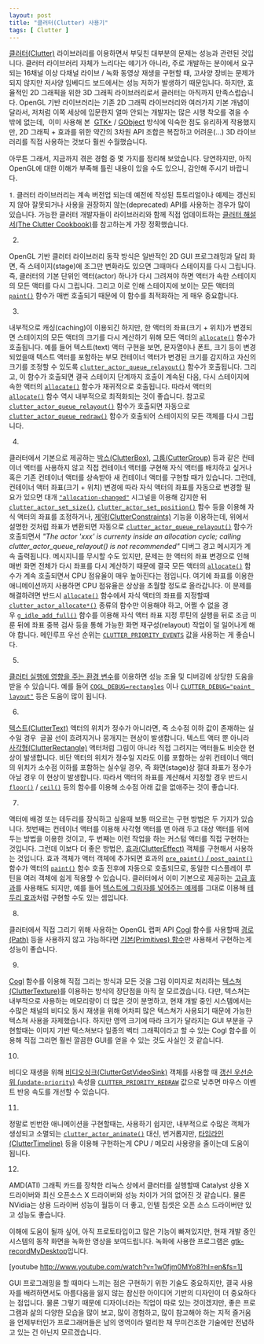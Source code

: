```yaml
---
layout: post
title: "클러터(Clutter) 사용기"
tags: [ Clutter ]
---
```


[클러터(Clutter)](http://www.clutter-project.org/) 라이브러리를 이용하면서 부딪친 대부분의 문제는 성능과 관련된 것입니다. 클러터 라이브러리 자체가 느리다는 얘기가 아니라, 주로 개발하는 분야에서 요구되는 16채널 이상 다채널 라이브 / 녹화 동영상 재생을 구현할 때, 고사양 장비는 문제가 되지 않지만 저사양 임베디드 보드에서는 성능 저하가 발생하기 때문입니다. 하지만, 효율적인 2D 그래픽을 위한 3D 그래픽 라이브러리로서 클러터는 아직까지 만족스럽습니다. OpenGL 기반 라이브러리는 기존 2D 그래픽 라이브러리와 여러가지 기본 개념이 달라서, 저처럼 이쪽 세상에 입문한지 얼마 안되는 개발자는 많은 시행 착오를 겪을 수 밖에 없는데,  이미 사용해 본  [GTK+](http://www.gtk.org/) / [GObject](http://developer.gnome.org/gobject/stable/) 방식에 익숙한 점도 유리하게 작용했지만, 2D 그래픽 + 효과를 위한 약간의 3차원 API 조합은 복잡하고 어려운(...) 3D 라이브러리를 직접 사용하는 것보다 훨씬 수월했습니다.

아무튼 그래서, 지금까지 겪은 경험 중 몇 가지를 정리해 보았습니다. 당연하지만, 아직 OpenGL에 대한 이해가 부족해 틀린 내용이 있을 수도 있으니, 감안해 주시기 바랍니다.

<span class="Apple-style-span" style="font-family:'Helvetica Neue', Helvetica, Arial, sans-serif;">1.
 </span>클러터 라이브러리는 계속 버전업 되는데 예전에 작성된 튜토리얼이나 예제는 갱신되지 않아 잘못되거나 사용을 권장하지 않는(deprecated) API를 사용하는 경우가 많이 있습니다. 가능한 클러터 개발자들이 라이브러리와 함께 직접 업데이트하는 [클러터 해설서(The Clutter Cookbook)](http://docs.clutter-project.org/docs/clutter-cookbook/1.0/)를 참고하는게 가장 정확했습니다.

2.
 OpenGL 기반 클러터 라이브러리 동작 방식은 일반적인 2D GUI 프로그래밍과 달리 화면, 즉 스테이지(stage)에 조그만 변화라도 있으면 그때마다 스테이지를 다시 그립니다. 즉, 클러터의 기본 단위인 액터(actor) 하나가 다시 그려져야 하면 액터가 속한 스테이지의 모든 액터를 다시 그립니다. 그리고 이로 인해 스테이지에 보이는 모든 액터의 [`paint()`](http://docs.clutter-project.org/docs/clutter/stable/ClutterActor.html#ClutterActorClass) 함수가 매번 호출되기 때문에 이 함수를 최적화하는 게 매우 중요합니다.

3.
 내부적으로 캐싱(caching)이 이용되긴 하지만, 한 액터의 좌표(크기 + 위치)가 변경되면 스테이지의 모든 액터의 크기를 다시 계산하기 위해 모든 액터의 [`allocate()`](http://docs.clutter-project.org/docs/clutter/stable/ClutterActor.html#ClutterActorClass) 함수가 호출됩니다. 예를 들어 텍스트(text) 액터 구현을 보면, 문자열이나 폰트, 크기 등이 변경되었을때 텍스트 액터를 포함하는 부모 컨테이너 액터가 변경된 크기를 감지하고 자신의 크기를 조정할 수 있도록 [`clutter_actor_queue_relayout()`](http://docs.clutter-project.org/docs/clutter/stable/ClutterActor.html#clutter-actor-queue-relayout) 함수가 호출됩니다. 그리고, 이 함수가 호출되면 결국 스테이지 단계까지 호출이 계속된 다음, 다시 스테이지에 속한 액터의 [`allocate()`](http://docs.clutter-project.org/docs/clutter/stable/ClutterActor.html#ClutterActorClass) 함수가 재귀적으로 호출됩니다. 따라서 액터의 [`allocate()`](http://docs.clutter-project.org/docs/clutter/stable/ClutterActor.html#ClutterActorClass) 함수 역시 내부적으로 최적화되는 것이 좋습니다. 참고로 [`clutter_actor_queue_relayout()`](http://docs.clutter-project.org/docs/clutter/stable/ClutterActor.html#clutter-actor-queue-relayout) 함수가 호출되면 자동으로 [`clutter_actor_queue_redraw()`](http://docs.clutter-project.org/docs/clutter/stable/ClutterActor.html#clutter-actor-queue-redraw) 함수가 호출되어 스테이지의 모든 객체를 다시 그립니다.

4.
 클러터에서 기본으로 제공하는 [박스(ClutterBox)](http://docs.clutter-project.org/docs/clutter/stable/ClutterBox.html), [그룹(CutterGroup)](http://docs.clutter-project.org/docs/clutter/stable/ClutterGroup.html) 등과 같은 컨테이너 액터를 사용하지 않고 직접 컨테이너 액터를 구현해 자식 액터를 배치하고 싶거나 혹은 기존 컨테이너 액터를 상속받아 새 컨테이너 액터를 구현할 때가 있습니다. 그런데, 컨테이너 액터 좌표(크기 + 위치) 변경에 따라 자식 액터의 좌표를 자동으로 변경할 필요가 있으면 대개 [`"allocation-changed"`](http://docs.clutter-project.org/docs/clutter/stable/ClutterActor.html#ClutterActor-allocation-changed) 시그널을 이용해 감지한 뒤 [`clutter_actor_set_size()`](http://docs.clutter-project.org/docs/clutter/stable/ClutterActor.html#clutter-actor-set-size), [`clutter_actor_set_position()`](http://docs.clutter-project.org/docs/clutter/stable/ClutterActor.html#clutter-actor-set-position) 함수 등을 이용해 자식 액터의 좌표를 조정하거나, [제약(ClutterConstraints)](http://docs.clutter-project.org/docs/clutter/stable/ClutterConstraint.html) 기능을 이용하는데, 위에서 설명한 것처럼 좌표가 변환되면 자동으로 [`clutter_actor_queue_relayout()`](http://docs.clutter-project.org/docs/clutter/stable/ClutterActor.html#clutter-actor-queue-relayout) 함수가 호출되면서 *"The actor 'xxx' is currenty inside an allocation cycle; calling clutter\_actor\_queue\_relayout() is not recommended"* 디버그 경고 메시지가 계속 출력됩니다. 메시지니를 무시할 수도 있지만, 문제는 한 액터의 좌표 변경으로 인해 매번 화면 전체가 다시 좌표를 다시 계산하기 때문에 결국 모든 액터의 [`allocate()`](http://docs.clutter-project.org/docs/clutter/stable/ClutterActor.html#ClutterActorClass) 함수가 계속 호출되면서 CPU 점유율이 매우 높아진다는 점입니다. 여기에 좌표를 이용한 애니메이션까지 사용하면 CPU 점유율은 상상을 초월할 정도로 올라갑니다. 이 문제를 해결하려면 반드시 [`allocate()`](http://docs.clutter-project.org/docs/clutter/stable/ClutterActor.html#ClutterActorClass) 함수에서 자식 액터의 좌표를 지정할때 [`clutter_actor_allocate*()`](http://docs.clutter-project.org/docs/clutter/stable/ClutterActor.html#clutter-actor-allocate) 종류의 함수만 이용해야 하고, 어쩔 수 없을 경우 [`g_idle_add_full()`](http://developer.gnome.org/glib/stable/glib-The-Main-Event-Loop.html#g-idle-add-full) 함수를 이용해 자식 액터 좌표 지정 루틴의 실행을 뒤로 조금 미룬 뒤에 좌표 중복 검사 등을 통해 가능한 화면 재구성(relayout) 작업이 덜 일어나게 해야 합니다. 메인루프 우선 순위는 [`CLUTTER_PRIORITY_EVENTS`](http://docs.clutter-project.org/docs/clutter/stable/clutter-Events.html#CLUTTER-PRIORITY-EVENTS:CAPS) 값을 사용하는 게 좋습니다.

5.
 [클러터 실행에 영향을 주는 환경 변수](http://docs.clutter-project.org/docs/clutter/stable/running-clutter.html)를 이용하면 성능 조율 및 디버깅에 상당한 도움을 받을 수 있습니다. 예를 들어 [`COGL_DEBUG=rectangles`](http://wiki.clutter-project.org/wiki/ClutterProfiling#Are_you_drawing_actors_unnecessarily.3F) 이나 [`CLUTTER_DEBUG="paint layout"`](http://docs.clutter-project.org/docs/clutter/stable/running-clutter.html) 등은 도움이 많이 됩니다.

6.
 [텍스트(ClutterText)](http://docs.clutter-project.org/docs/clutter/stable/ClutterText.html) 액터의 위치가 정수가 아니라면, 즉 소수점 이하 값이 존재하는 실수일 경우  글꼴 선이 흐려지거나 뭉개지는 현상이 발생합니다. 텍스트 액터 뿐 아니라 [사각형(ClutterRectangle)](http://docs.clutter-project.org/docs/clutter/stable/ClutterRectangle.html) 액터처럼 그림이 아니라 직접 그려지는 액터들도 비슷한 현상이 발생합니다. 비단 액터의 위치가 정수일 지라도 이를 포함하는 상위 컨테이너 액터의 위치가 소수점 이하를 포함하는 실수일 경우, 즉 화면(stage)상 절대 좌표가 정수가 아닐 경우 이 현상이 발생합니다. 따라서 액터의 좌표를 계산해서 지정할 경우 반드시 [`floor()`](http://www.manpagez.com/man/3/floor/) / [`ceil()`](http://www.manpagez.com/man/3/ceil/) 등의 함수를 이용해 소수점 아래 값을 없애주는 것이 좋습니다.

7.
 액터에 배경 또는 테두리를 장식하고 싶을때 보통 떠오르는 구현 방법은 두 가지가 있습니다. 첫번째는 컨테이너 액터를 이용해 사각형 액터를 맨 아래 두고 대상 액터를 위에 두는 방법을 이용한 것이고, 두 번째는 이런 작업을 하는 커스텀 액터를 직접 구현하는 것입니다. 그런데 이보다 더 좋은 방법은, [효과(ClutterEffect)](http://docs.clutter-project.org/docs/clutter/stable/ClutterEffect.html) 객체를 구현해서 사용하는 것입니다. 효과 객체가 액터 객체에 추가되면 효과의 [`pre_paint()` / `post_paint()`](http://docs.clutter-project.org/docs/clutter/stable/ClutterEffect.html#ClutterEffectClass) 함수가 액터의 [`paint()`](http://docs.clutter-project.org/docs/clutter/stable/ClutterActor.html#ClutterActorClass) 함수 호출 전후에 자동으로 호출되므로, 동일한 디스플레이 루틴을 여러 객체에 쉽게 적용할 수 있습니다. 클러터에서 이미 기본으로 제공하는 [고급 효과](http://docs.clutter-project.org/docs/clutter/stable/ch07.html)를 사용해도 되지만, 예를 들어 [텍스트에 그림자를 넣어주는 예제](http://docs.clutter-project.org/docs/clutter/stable/ClutterEffect.html)를 그대로 이용해 [테두리 효과](http://docs.clutter-project.org/docs/clutter-cookbook/1.0/effects-basic.html)처럼 구현할 수도 있는 셈입니다.

8.
 클러터에서 직접 그리기 위해 사용하는 OpenGL 랩퍼 API [Cogl](http://docs.clutter-project.org/docs/cogl/stable/) 함수를 사용할때 [경로(Path)](http://docs.clutter-project.org/docs/cogl/stable/cogl-Path-Primitives.html) 등을 사용하지 않고 가능하다면 [기본(Primitives) 함수](http://docs.clutter-project.org/docs/cogl/stable/cogl-Primitives.html)만 사용해서 구현하는게 성능이 좋습니다.

9.
 [Cogl](http://docs.clutter-project.org/docs/cogl/stable/) 함수를 이용해 직접 그리는 방식과 모든 것을 그림 이미지로 처리하는 [텍스쳐(ClutterTexture)](http://docs.clutter-project.org/docs/clutter/stable/ClutterTexture.html)를 이용하는 방식의 장단점을 아직 잘 모르겠습니다. 다만, 텍스쳐는 내부적으로 사용하는 메모리량이 더 많은 것이 분명하고, 현재 개발 중인 시스템에서는 수많은 채널의 비디오 동시 재생을 위해 어차피 많은 텍스쳐가 사용되기 때문에 가능한 텍스쳐 사용을 자제했습니다. 하지만 영역 크기에 따라 크기가 달라지는 GUI 부분을 구현할때는 이미지 기반 텍스쳐보다 일종의 벡터 그래픽이라고 할 수 있는 Cogl 함수를 이용해 직접 그리면 훨씬 깔끔한 GUI를 얻을 수 있는 것도 사실인 것 같습니다.

10.
 비디오 재생을 위해 [비디오싱크(ClutterGstVideoSink)](http://developer.gnome.org/clutter-gst/1.3/ClutterGstVideoSink.html) 객체를 사용할 때 [갱신 우선순위 (`update-priority`)](http://developer.gnome.org/clutter-gst/1.3/ClutterGstVideoSink.html#ClutterGstVideoSink--update-priority) 속성을 [`CLUTTER_PRIORITY_REDRAW`](http://docs.clutter-project.org/docs/clutter/stable/clutter-Events.html#CLUTTER-PRIORITY-REDRAW:CAPS) 값으로 낮추면 마우스 이벤트 반응 속도를 개선할 수 있습니다.

11.
 정말로 빈번한 애니메이션을 구현할때는, 사용하기 쉽지만, 내부적으로 수많은 객체가 생성되고 소멸되는 [`clutter_actor_animate()`](http://docs.clutter-project.org/docs/clutter/stable/clutter-Implicit-Animations.html#clutter-actor-animate) 대신, 번거롭지만, [타임라인(ClutterTimeline)](http://docs.clutter-project.org/docs/clutter/stable/ClutterTimeline.html) 등을 이용해 구현하는게 CPU / 메모리 사용량을 줄이는데 도움이 됩니다.

12.
 AMD(ATI) 그래픽 카드를 장착한 리눅스 상에서 클러터를 실행할때 Catalyst 상용 X 드라이버와 최신 오픈소스 X 드라이버와 성능 차이가 거의 없어진 것 같습니다. 물론 NVidia는 상용 드라이버 성능이 월등이 더 좋고, 인텔 칩셋은 오픈 소스 드라이버만 있고 성능도 좋습니다.

이해에 도움이 될까 싶어, 아직 프로토타입이고 많은 기능이 빠져있지만, 현재 개발 중인 시스템의 동작 화면을 녹화한 영상을 보여드립니다. 녹화에 사용한 프로그램은 [gtk-recordMyDesktop](http://recordmydesktop.sourceforge.net/about.php)입니다.

[youtube http://www.youtube.com/watch?v=1w0fjm0MYo8?hl=en&fs=1]

GUI 프로그래밍을 할 때마다 느끼는 점은 구현하기 위한 기술도 중요하지만, 결국 사용자를 배려하면서도 아름다움을 잃지 않는 참신한 아이디어 기반의 디자인이 더 중요하다는 점입니다. 물론 그렇기 때문에 디자이너라는 직업이 따로 있는 것이겠지만, 좋은 프로그램과 삶의 다양한 모습을 많이 보고, 많이 경험하고, 많이 참고해야 하는 지적 즐거움을 언제부터인가 프로그래머들은 남의 영역이라 멀리한 채 무미건조한 기술에만 전념하고 있는 건 아닌지 모르겠습니다.

